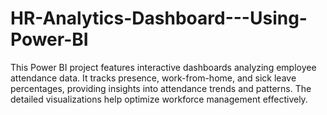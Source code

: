 # HR-Analytics-Dashboard---Using-Power-BI
This Power BI project features interactive dashboards analyzing employee attendance data. It tracks presence, work-from-home, and sick leave percentages, providing insights into attendance trends and patterns. The detailed visualizations help optimize workforce management effectively.
